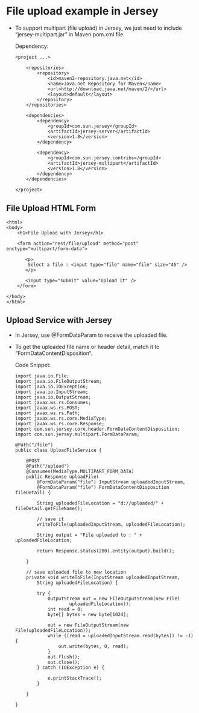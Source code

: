 # File upload example in Jersey


-	To support multipart (file upload) in Jersey, we just need to include “jersey-multipart.jar” in Maven pom.xml file
	
	
	Dependency:
		
		<project ...>

			<repositories>
				<repository>
					<id>maven2-repository.java.net</id>
					<name>Java.net Repository for Maven</name>
					<url>http://download.java.net/maven/2/</url>
					<layout>default</layout>
				</repository>
			</repositories>

			<dependencies>
				<dependency>
					<groupId>com.sun.jersey</groupId>
					<artifactId>jersey-server</artifactId>
					<version>1.8</version>
				</dependency>

				<dependency>
					<groupId>com.sun.jersey.contribs</groupId>
					<artifactId>jersey-multipart</artifactId>
					<version>1.8</version>
				</dependency>
			</dependencies>

		</project>
		
## 	File Upload HTML Form

	<html>
	<body>
		<h1>File Upload with Jersey</h1>
	 
		<form action="rest/file/upload" method="post" enctype="multipart/form-data">
	 
		   <p>
			Select a file : <input type="file" name="file" size="45" />
		   </p>
	 
		   <input type="submit" value="Upload It" />
		</form>
	 
	</body>
	</html>
	
	
## Upload Service with Jersey

-	In Jersey, use @FormDataParam to receive the uploaded file. 
-	To get the uploaded file name or header detail, match it to “FormDataContentDisposition“.	
	
	Code Snippet:
		
		import java.io.File;
		import java.io.FileOutputStream;
		import java.io.IOException;
		import java.io.InputStream;
		import java.io.OutputStream;
		import javax.ws.rs.Consumes;
		import javax.ws.rs.POST;
		import javax.ws.rs.Path;
		import javax.ws.rs.core.MediaType;
		import javax.ws.rs.core.Response;
		import com.sun.jersey.core.header.FormDataContentDisposition;
		import com.sun.jersey.multipart.FormDataParam;

		@Path("/file")
		public class UploadFileService {

			@POST
			@Path("/upload")
			@Consumes(MediaType.MULTIPART_FORM_DATA)
			public Response uploadFile(
				@FormDataParam("file") InputStream uploadedInputStream,
				@FormDataParam("file") FormDataContentDisposition fileDetail) {

				String uploadedFileLocation = "d://uploaded/" + fileDetail.getFileName();

				// save it
				writeToFile(uploadedInputStream, uploadedFileLocation);

				String output = "File uploaded to : " + uploadedFileLocation;

				return Response.status(200).entity(output).build();

			}

			// save uploaded file to new location
			private void writeToFile(InputStream uploadedInputStream,
				String uploadedFileLocation) {

				try {
					OutputStream out = new FileOutputStream(new File(
							uploadedFileLocation));
					int read = 0;
					byte[] bytes = new byte[1024];

					out = new FileOutputStream(new File(uploadedFileLocation));
					while ((read = uploadedInputStream.read(bytes)) != -1) {
						out.write(bytes, 0, read);
					}
					out.flush();
					out.close();
				} catch (IOException e) {

					e.printStackTrace();
				}

			}

		}